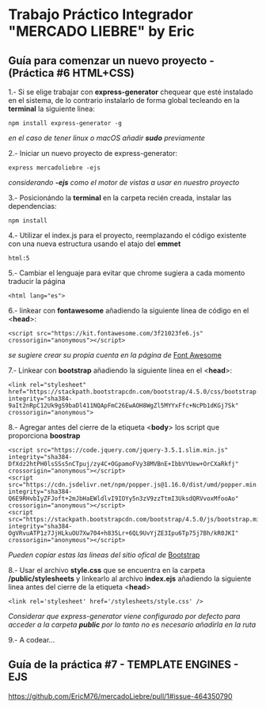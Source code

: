 # Trabajo Práctico Integrador "MERCADO LIEBRE" by Eric
## Guía para comenzar un nuevo proyecto - (Práctica #6 HTML+CSS)

1.- Si se elige trabajar con **express-generator** chequear que esté instalado en el sistema, de lo contrario instalarlo de forma global tecleando en la **terminal** la siguiente linea:
~~~
npm install express-generator -g
~~~
_en el caso de tener linux o macOS añadir **sudo** previamente_

2.- Iniciar un nuevo proyecto de express-generator: 
~~~
express mercadoliebre -ejs 
~~~
_considerando **-ejs** como el motor de vistas a usar en nuestro proyecto_

3.- Posicionándo la **terminal** en la carpeta recién creada, instalar las dependencias:
~~~
npm install
~~~
4.- Utilizar el index.js para el proyecto, reemplazando el código existente con una nueva estructura usando el atajo del **emmet**
~~~
html:5 
~~~
5.- Cambiar el lenguaje para evitar que chrome sugiera a cada momento traducir la página
~~~
<html lang="es">
~~~
6.- linkear con **fontawesome** añadiendo la siguiente línea de código en el <**head**>:
~~~
<script src="https://kit.fontawesome.com/3f21023fe6.js" crossorigin="anonymous"></script>
~~~
_se sugiere crear su propia cuenta en la página de_ [Font Awesome](https://fontawesome.com/start)

7.- Linkear con **bootstrap** añadiendo la siguiente línea en el <**head**>:
~~~
<link rel="stylesheet" href="https://stackpath.bootstrapcdn.com/bootstrap/4.5.0/css/bootstrap.min.css" integrity="sha384-9aIt2nRpC12Uk9gS9baDl411NQApFmC26EwAOH8WgZl5MYYxFfc+NcPb1dKGj7Sk" crossorigin="anonymous">
~~~
8.- Agregar antes del cierre de la etiqueta <**body**> los script que proporciona **boostrap**
~~~
<script src="https://code.jquery.com/jquery-3.5.1.slim.min.js" integrity="sha384-DfXdz2htPH0lsSSs5nCTpuj/zy4C+OGpamoFVy38MVBnE+IbbVYUew+OrCXaRkfj" crossorigin="anonymous"></script>
<script src="https://cdn.jsdelivr.net/npm/popper.js@1.16.0/dist/umd/popper.min.js" integrity="sha384-Q6E9RHvbIyZFJoft+2mJbHaEWldlvI9IOYy5n3zV9zzTtmI3UksdQRVvoxMfooAo" crossorigin="anonymous"></script>
<script src="https://stackpath.bootstrapcdn.com/bootstrap/4.5.0/js/bootstrap.min.js" integrity="sha384-OgVRvuATP1z7JjHLkuOU7Xw704+h835Lr+6QL9UvYjZE3Ipu6Tp75j7Bh/kR0JKI" crossorigin="anonymous"></script>
~~~
_Pueden copiar estas las lineas del sitio ofical de_ [Bootstrap](https://getbootstrap.com/docs/4.5/getting-started/introduction/)

8.- Usar el archivo **style.css** que se encuentra en la carpeta **/public/stylesheets** y linkearlo al archivo **index.ejs** añadiendo la siguiente linea antes del cierre de la etiqueta <**head**>
~~~
<link rel='stylesheet' href='/stylesheets/style.css' />
~~~
_Considerar que express-generator viene configurado por defecto para acceder a la carpeta **public** por lo tanto no es necesario añadirla en la ruta_

9.- A codear...

## Guía de la práctica #7 - TEMPLATE ENGINES - EJS
https://github.com/EricM76/mercadoLiebre/pull/1#issue-464350790
